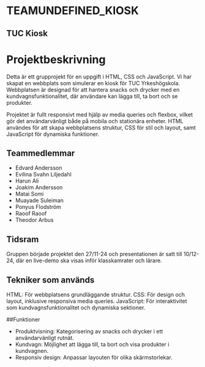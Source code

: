 # TEAMUNDEFINED_KIOSK
## TUC Kiosk

# Projektbeskrivning

Detta är ett grupprojekt för en uppgift i HTML, CSS och JavaScript. Vi har skapat en webbplats som simulerar en kiosk för TUC Yrkeshögskola. Webbplatsen är designad för att hantera snacks och drycker med en kundvagnsfunktionalitet, där användare kan lägga till, ta bort och se produkter.

Projektet är fullt responsivt med hjälp av media queries och flexbox, vilket gör det användarvänligt både på mobila och stationära enheter. HTML användes för att skapa webbplatsens struktur, CSS för stil och layout, samt JavaScript för dynamiska funktioner.

##  Teammedlemmar
- Edvard Andersson
- Evilina Svahn Liljedahl
- Harun Ali
- Joakim Andersson
- Matai Somi
- Muayade Suleiman
- Ponyus Flodström
- Raoof Raoof
- Theodor Arbus

## Tidsram
Gruppen började projektet den 27/11-24 och presentationen är satt till 10/12-24, där en live-demo ska visas inför klasskamrater och lärare.

## Tekniker som används
HTML: För webbplatsens grundläggande struktur.
CSS: För design och layout, inklusive responsiva media queries.
JavaScript: För interaktivitet som kundvagnsfunktionalitet och dynamiska sektioner.

##Funktioner
- Produktvisning: Kategorisering av snacks och drycker i ett användarvänligt rutnät.
- Kundvagn: Möjlighet att lägga till, ta bort och visa produkter i kundvagnen.
- Responsiv design: Anpassar layouten för olika skärmstorlekar.

